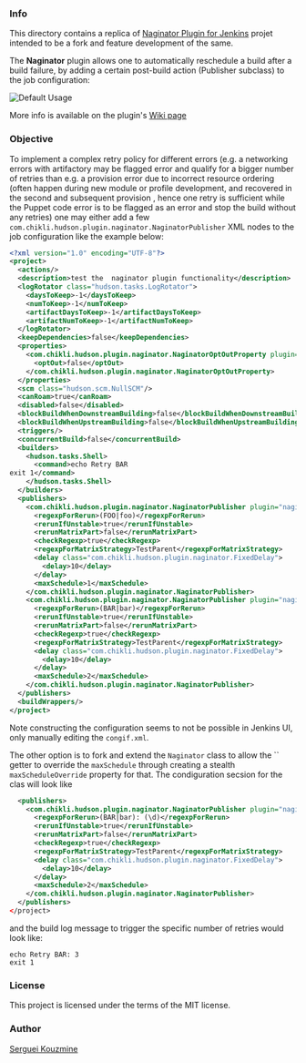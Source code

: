 ### Info 
This directory contains a replica of 
[Naginator Plugin for Jenkins]() projet intended to be a fork and feature development of the same.

The __Naginator__ plugin allows one to automatically reschedule a build after a build failure, by adding a certain post-build action (Publisher subclass) to the job configuration:

![Default Usage](https://github.com/sergueik/selenium_java/blob/master/naginator-plugin/screenshots/default.png)

More info is available on the plugin's [Wiki page](https://wiki.jenkins-ci.org/display/JENKINS/Naginator+Plugin)

### Objective

To implement a complex retry policy for different errors (e.g. a networking errors with artifactory may be flagged error and qualify for a bigger number of retries than e.g. a provision error due to incorrect resource ordering (often happen during new module or profile development, and recovered in the second and subsequent provision , hence one retry is sufficient while the Puppet code error is to be flagged as an error and stop the build without any retries) one may either add a few `com.chikli.hudson.plugin.naginator.NaginatorPublisher` XML nodes to the job configuration like the example below:

```xml
<?xml version="1.0" encoding="UTF-8"?>
<project>
  <actions/>
  <description>test the  naginator plugin functionality</description>
  <logRotator class="hudson.tasks.LogRotator">
    <daysToKeep>-1</daysToKeep>
    <numToKeep>-1</numToKeep>
    <artifactDaysToKeep>-1</artifactDaysToKeep>
    <artifactNumToKeep>-1</artifactNumToKeep>
  </logRotator>
  <keepDependencies>false</keepDependencies>
  <properties>
    <com.chikli.hudson.plugin.naginator.NaginatorOptOutProperty plugin="naginator@1.17.2">
      <optOut>false</optOut>
    </com.chikli.hudson.plugin.naginator.NaginatorOptOutProperty>
  </properties>
  <scm class="hudson.scm.NullSCM"/>
  <canRoam>true</canRoam>
  <disabled>false</disabled>
  <blockBuildWhenDownstreamBuilding>false</blockBuildWhenDownstreamBuilding>
  <blockBuildWhenUpstreamBuilding>false</blockBuildWhenUpstreamBuilding>
  <triggers/>
  <concurrentBuild>false</concurrentBuild>
  <builders>
    <hudson.tasks.Shell>
      <command>echo Retry BAR
exit 1</command>
    </hudson.tasks.Shell>
  </builders>
  <publishers>
    <com.chikli.hudson.plugin.naginator.NaginatorPublisher plugin="naginator@1.17.2">
      <regexpForRerun>(FOO|foo)</regexpForRerun>
      <rerunIfUnstable>true</rerunIfUnstable>
      <rerunMatrixPart>false</rerunMatrixPart>
      <checkRegexp>true</checkRegexp>
      <regexpForMatrixStrategy>TestParent</regexpForMatrixStrategy>
      <delay class="com.chikli.hudson.plugin.naginator.FixedDelay">
        <delay>10</delay>
      </delay>
      <maxSchedule>1</maxSchedule>
    </com.chikli.hudson.plugin.naginator.NaginatorPublisher>
    <com.chikli.hudson.plugin.naginator.NaginatorPublisher plugin="naginator@1.17.2">
      <regexpForRerun>(BAR|bar)</regexpForRerun>
      <rerunIfUnstable>true</rerunIfUnstable>
      <rerunMatrixPart>false</rerunMatrixPart>
      <checkRegexp>true</checkRegexp>
      <regexpForMatrixStrategy>TestParent</regexpForMatrixStrategy>
      <delay class="com.chikli.hudson.plugin.naginator.FixedDelay">
        <delay>10</delay>
      </delay>
      <maxSchedule>2</maxSchedule>
    </com.chikli.hudson.plugin.naginator.NaginatorPublisher>
  </publishers>
  <buildWrappers/>
</project>

```

Note constructing the configuration seems to not be possible in Jenkins UI, only manually editing  the `congif.xml`.

The other option is to fork and extend the `Naginator` class to allow the `` getter to override the `maxSchedule` through creating a stealth `maxScheduleOverride` property for that. The condiguration secsion for the clas will look like
```xml
  <publishers>
    <com.chikli.hudson.plugin.naginator.NaginatorPublisher plugin="naginator@1.17.2">
      <regexpForRerun>(BAR|bar): (\d)</regexpForRerun>
      <rerunIfUnstable>true</rerunIfUnstable>
      <rerunMatrixPart>false</rerunMatrixPart>
      <checkRegexp>true</checkRegexp>
      <regexpForMatrixStrategy>TestParent</regexpForMatrixStrategy>
      <delay class="com.chikli.hudson.plugin.naginator.FixedDelay">
        <delay>10</delay>
      </delay>
      <maxSchedule>2</maxSchedule>
    </com.chikli.hudson.plugin.naginator.NaginatorPublisher>
  </publishers>
</project>
```

and the build log message to trigger the specific number of retries would look like:

```shell
echo Retry BAR: 3
exit 1
```

### License
This project is licensed under the terms of the MIT license.

### Author
[Serguei Kouzmine](kouzmine_serguei@yahoo.com)
